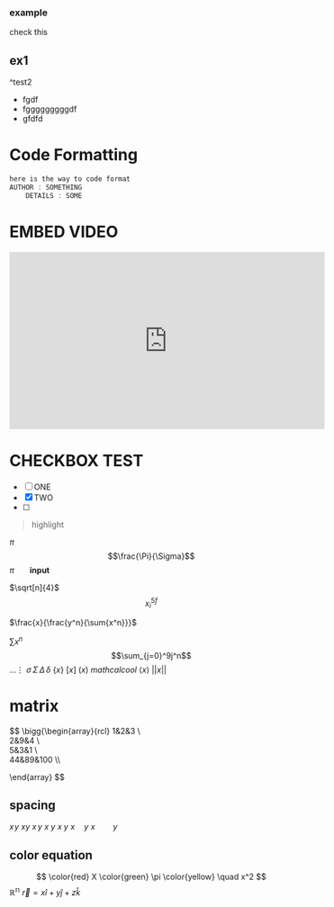 ### example 
check this
## ex1
^test2
* fgdf
* fgggggggggdf
* gfdfd

# Code Formatting
```r
here is the way to code format
AUTHOR : SOMETHING 
	DETAILS : SOME

```

# EMBED VIDEO
<iframe width="560" height="315" src="https://www.youtube.com/embed/c6qfrRVUOO8" title="YouTube video player" frameborder="0" allow="accelerometer; autoplay; clipboard-write; encrypted-media; gyroscope; picture-in-picture" allowfullscreen></iframe>



# CHECKBOX TEST
- [ ] ONE
- [x] TWO 
- [ ] 

> highlight

$\pi$
$$\frac{\Pi}{\Sigma}$$
$\pi \ \  \ \ \ \ \ \textbf{input}$

$\sqrt[n]{4}$
$$x_{i}^{5f}$$


$\frac{x}{\frac{y^n}{\sum{x^n}}}$


$\sum{x^n}$
$$\sum_{j=0}^9j^n$$
$\ldots  \vdots$
$\sigma \, \Sigma \, \Delta \,\delta$
$\{x\}\ [x]\ (x)$
$mathcal{cool}$
$\langle x \rangle$
$||x||$


# matrix
$$
\bigg\{\begin{array}{rcl}
	1&2&3 \\\
	2&9&4 \\\
	5&3&1 \\\
	44&89&100 \\\

\end{array}
$$



## spacing
$x\!y$
$xy$
$x\,y$
$x\:y$
$x\;y$
$x \quad y$
$x \qquad y$

## color equation

$$
\color{red} X
\color{green} \pi
\color{yellow} \quad x^2
$$
$\mathbb{R^n}$
$\vec{r}=x\hat{i}+y\hat{j}+z\hat{k}$
